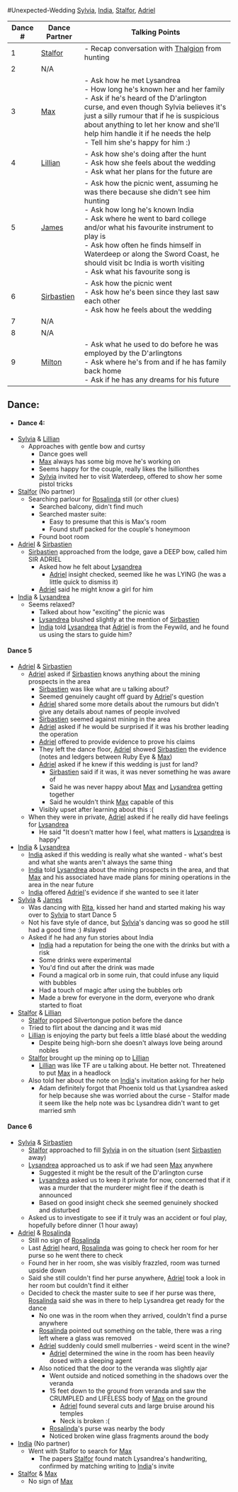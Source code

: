 #Unexpected-Wedding 
[Sylvia](PCs/Past/Sylvia.md), [India](PCs/Current/India.md), [Stalfor](PCs/Current/Stalfor.md), [Adriel](PCs/Current/Adriel.md)

| Dance # | Dance Partner                           | Talking Points                                                                                                                                                                                                                                                                                                                                                                  |
| ------- | --------------------------------------- | ------------------------------------------------------------------------------------------------------------------------------------------------------------------------------------------------------------------------------------------------------------------------------------------------------------------------------------------------------------------------------- |
| 1       | [Stalfor](PCs/Current/Stalfor.md)       | - Recap conversation with [Thalgion](NPCs/Deceased/Thalgion.md) from hunting                                                                                                                                                                                                                                                                                                    |
| 2       | N/A                                     |                                                                                                                                                                                                                                                                                                                                                                                 |
| 3       | [Max](NPCs/Deceased/Max.md)             | - Ask how he met Lysandrea  <br>- How long he's known her and her family  <br>- Ask if he's heard of the D'arlington curse, and even though Sylvia believes it's just a silly rumour that if he is suspicious about anything to let her know and she'll help him handle it if he needs the help  <br>- Tell him she's happy for him :)                                          |
| 4       | [Lillian](NPCs/Living/Lillian.md)       | - Ask how she's doing after the hunt  <br>- Ask how she feels about the wedding  <br>- Ask what her plans for the future are                                                                                                                                                                                                                                                    |
| 5       | [James](NPCs/Living/James.md)           | - Ask how the picnic went, assuming he was there because she didn't see him hunting  <br>- Ask how long he's known India  <br>- Ask where he went to bard college and/or what his favourite instrument to play is  <br>- Ask how often he finds himself in Waterdeep or along the Sword Coast, he should visit bc India is worth visiting  <br>- Ask what his favourite song is |
| 6       | [Sirbastien](NPCs/Living/Sirbastien.md) | - Ask how the picnic went  <br>- Ask how he's been since they last saw each other  <br>- Ask how he feels about the wedding                                                                                                                                                                                                                                                     |
| 7       | N/A                                     |                                                                                                                                                                                                                                                                                                                                                                                 |
| 8       | N/A                                     |                                                                                                                                                                                                                                                                                                                                                                                 |
| 9       | [Milton](NPCs/Living/Milton.md)         | - Ask what he used to do before he was employed by the D'arlingtons  <br>- Ask where he's from and if he has family back home  <br>- Ask if he has any dreams for his future                                                                                                                                                                                                    |

## Dance:
- #### Dance 4:
- [Sylvia](PCs/Past/Sylvia.md) & [Lillian](NPCs/Living/Lillian.md)
	- Approaches with gentle bow and curtsy
		- Dance goes well
		- [Max](NPCs/Deceased/Max.md) always has some big move he's working on
		- Seems happy for the couple, really likes the Isillionthes 
		- [Sylvia](PCs/Past/Sylvia.md) invited her to visit Waterdeep, offered to show her some pistol tricks
- [Stalfor](PCs/Current/Stalfor.md) (No partner)
	- Searching parlour for [Rosalinda](NPCs/Living/Rosalinda.md) still (or other clues)
		- Searched balcony, didn't find much
		- Searched master suite:
			- Easy to presume that this is Max's room
			- Found stuff packed for the couple's honeymoon
		- Found boot room
- [Adriel](PCs/Current/Adriel.md) & [Sirbastien](NPCs/Living/Sirbastien.md)
	- [Sirbastien](NPCs/Living/Sirbastien.md) approached from the lodge, gave a DEEP bow, called him SIR ADRIEL
		- Asked how he felt about [Lysandrea](NPCs/Living/Lysandrea.md)
			- [Adriel](PCs/Current/Adriel.md) insight checked, seemed like he was LYING (he was a little quick to dismiss it)
		- [Adriel](PCs/Current/Adriel.md) said he might know a girl for him
- [India](PCs/Current/India.md) & [Lysandrea](NPCs/Living/Lysandrea.md)
	- Seems relaxed?
		- Talked about how "exciting" the picnic was
		- [Lysandrea](NPCs/Living/Lysandrea.md) blushed slightly at the mention of [Sirbastien](NPCs/Living/Sirbastien.md)
		- [India](PCs/Current/India.md) told [Lysandrea](NPCs/Living/Lysandrea.md) that [Adriel](PCs/Current/Adriel.md) is from the Feywild, and he found us using the stars to guide him?
#### Dance 5
- [Adriel](PCs/Current/Adriel.md) & [Sirbastien](NPCs/Living/Sirbastien.md)
	- [Adriel](PCs/Current/Adriel.md) asked if [Sirbastien](NPCs/Living/Sirbastien.md) knows anything about the mining prospects in the area
		- [Sirbastien](NPCs/Living/Sirbastien.md) was like what are u talking about? 
		- Seemed genuinely caught off guard by [Adriel](PCs/Current/Adriel.md)'s question
		- [Adriel](PCs/Current/Adriel.md) shared some more details about the rumours but didn't give any details about names of people involved
		- [Sirbastien](NPCs/Living/Sirbastien.md) seemed against mining in the area
		- [Adriel](PCs/Current/Adriel.md) asked if he would be surprised if it was his brother leading the operation
		- [Adriel](PCs/Current/Adriel.md) offered to provide evidence to prove his claims
		- They left the dance floor, [Adriel](PCs/Current/Adriel.md) showed [Sirbastien](NPCs/Living/Sirbastien.md) the evidence (notes and ledgers between Ruby Eye & [Max](NPCs/Deceased/Max.md))
		- [Adriel](PCs/Current/Adriel.md) asked if he knew if this wedding is just for land?
			- [Sirbastien](NPCs/Living/Sirbastien.md) said if it was, it was never something he was aware of
			- Said he was never happy about [Max](NPCs/Deceased/Max.md) and [Lysandrea](NPCs/Living/Lysandrea.md) getting together
			- Said he wouldn't think [Max](NPCs/Deceased/Max.md) capable of this
		- Visibly upset after learning about this :(
	- When they were in private, [Adriel](PCs/Current/Adriel.md) asked if he really did have feelings for [Lysandrea](NPCs/Living/Lysandrea.md)
		- He said "It doesn't matter how I feel, what matters is [Lysandrea](NPCs/Living/Lysandrea.md) is happy"
- [India](PCs/Current/India.md) & [Lysandrea](NPCs/Living/Lysandrea.md)
	- [India](PCs/Current/India.md) asked if this wedding is really what she wanted - what's best and what she wants aren't always the same thing
	- [India](PCs/Current/India.md) told [Lysandrea](NPCs/Living/Lysandrea.md) about the mining prospects in the area, and that [Max](NPCs/Deceased/Max.md) and his associated have made plans for mining operations in the area in the near future
	- [India](PCs/Current/India.md) offered [Adriel](PCs/Current/Adriel.md)'s evidence if she wanted to see it later
- [Sylvia](PCs/Past/Sylvia.md) & [James](NPCs/Living/James.md)
	- Was dancing with [Rita](NPCs/Living/Rita.md), kissed her hand and started making his way over to [Sylvia](PCs/Past/Sylvia.md) to start Dance 5
	- Not his fave style of dance, but [Sylvia](PCs/Past/Sylvia.md)'s dancing was so good he still had a good time :) #slayed
	- Asked if he had any fun stories about India
		- [India](PCs/Current/India.md) had a reputation for being the one with the drinks but with a risk
		- Some drinks were experimental
		- You'd find out after the drink was made
		- Found a magical orb in some ruin, that could infuse any liquid with bubbles
		- Had a touch of magic after using the bubbles orb
		- Made a brew for everyone in the dorm, everyone who drank started to float
- [Stalfor](PCs/Current/Stalfor.md) & [Lillian](NPCs/Living/Lillian.md)
	- [Stalfor](PCs/Current/Stalfor.md) popped Silvertongue potion before the dance
	- Tried to flirt about the dancing and it was mid
	- [Lillian](NPCs/Living/Lillian.md) is enjoying the party but feels a little blasé about the wedding
		- Despite being high-born she doesn't always love being around nobles
	- [Stalfor](PCs/Current/Stalfor.md) brought up the mining op to [Lillian](NPCs/Living/Lillian.md)
		- [Lillian](NPCs/Living/Lillian.md) was like TF are u talking about. He better not. Threatened to put [Max](NPCs/Deceased/Max.md) in a headlock
	- Also told her about the note on [India](PCs/Current/India.md)'s invitation asking for her help
		- Adam definitely forgot that Phoenix told us that Lysandrea asked for help because she was worried about the curse - Stalfor made it seem like the help note was bc Lysandrea didn't want to get married smh
#### Dance 6
- [Sylvia](PCs/Past/Sylvia.md) & [Sirbastien](NPCs/Living/Sirbastien.md)
	- [Stalfor](PCs/Current/Stalfor.md) approached to fill [Sylvia](PCs/Past/Sylvia.md) in on the situation (sent [Sirbastien](NPCs/Living/Sirbastien.md) away)
	- [Lysandrea](NPCs/Living/Lysandrea.md) approached us to ask if we had seen [Max](NPCs/Deceased/Max.md) anywhere
		- Suggested it might be the result of the D'arlington curse
		- [Lysandrea](NPCs/Living/Lysandrea.md) asked us to keep it private for now, concerned that if it was a murder that the murderer might flee if the death is announced
		- Based on good insight check she seemed genuinely shocked and disturbed
	- Asked us to investigate to see if it truly was an accident or foul play, hopefully before dinner (1 hour away)
- [Adriel](PCs/Current/Adriel.md) & [Rosalinda](NPCs/Living/Rosalinda.md)
	- Still no sign of [Rosalinda](NPCs/Living/Rosalinda.md)
	- Last [Adriel](PCs/Current/Adriel.md) heard, [Rosalinda](NPCs/Living/Rosalinda.md) was going to check her room for her purse so he went there to check
	- Found her in her room, she was visibly frazzled, room was turned upside down
	- Said she still couldn't find her purse anywhere, [Adriel](PCs/Current/Adriel.md) took a look in her room but couldn't find it either
	- Decided to check the master suite to see if her purse was there, [Rosalinda](NPCs/Living/Rosalinda.md) said she was in there to help Lysandrea get ready for the dance
		- No one was in the room when they arrived, couldn't find a purse anywhere
		- [Rosalinda](NPCs/Living/Rosalinda.md) pointed out something on the table, there was a ring left where a glass was removed
		- [Adriel](PCs/Current/Adriel.md) suddenly could smell mulberries - weird scent in the wine?
			- [Adriel](PCs/Current/Adriel.md) determined the wine in the room has been heavily dosed with a sleeping agent
		- Also noticed that the door to the veranda was slightly ajar
			- Went outside and noticed something in the shadows over the veranda
			- 15 feet down to the ground from veranda and saw the CRUMPLED and LIFELESS body of [Max](NPCs/Deceased/Max.md) on the ground
				- [Adriel](PCs/Current/Adriel.md) found several cuts and large bruise around his temples
				- Neck is broken :(
			- [Rosalinda](NPCs/Living/Rosalinda.md)'s purse was nearby the body
			- Noticed broken wine glass fragments around the body
- [India](PCs/Current/India.md) (No partner)
	- Went with Stalfor to search for [Max](NPCs/Deceased/Max.md)
		- The papers [Stalfor](PCs/Current/Stalfor.md) found match Lysandrea's handwriting, confirmed by matching writing to [India](PCs/Current/India.md)'s invite
- [Stalfor](PCs/Current/Stalfor.md) & [Max](NPCs/Deceased/Max.md)
	- No sign of [Max](NPCs/Deceased/Max.md)